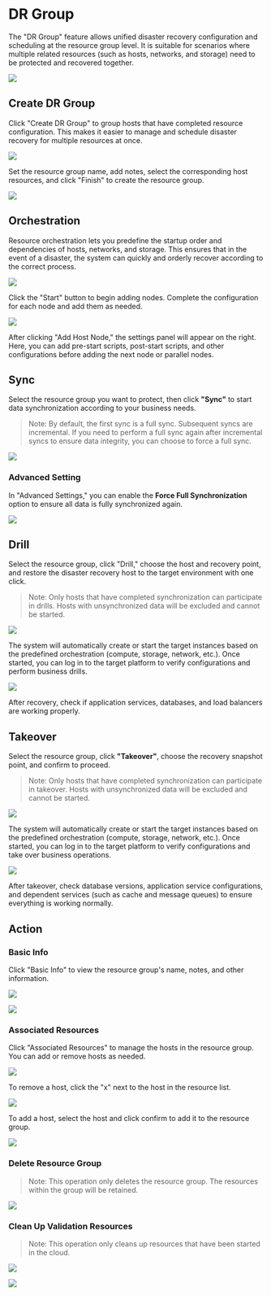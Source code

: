 # **DR Group**

The "DR Group" feature allows unified disaster recovery configuration and scheduling at the resource group level. It is suitable for scenarios where multiple related resources (such as hosts, networks, and storage) need to be protected and recovered together.

![](./images/resourceorchestration-resourcegroupdisasterrecovery-0.png)

## **Create DR Group**

Click "Create DR Group" to group hosts that have completed resource configuration. This makes it easier to manage and schedule disaster recovery for multiple resources at once.

![](./images/resourceorchestration-resourcegroupdisasterrecovery-1.png)

Set the resource group name, add notes, select the corresponding host resources, and click "Finish" to create the resource group.

![](./images/resourceorchestration-resourcegroupdisasterrecovery-2.png)

## **Orchestration**

Resource orchestration lets you predefine the startup order and dependencies of hosts, networks, and storage. This ensures that in the event of a disaster, the system can quickly and orderly recover according to the correct process.

![](./images/resourceorchestration-resourcegroupdisasterrecovery-3.png)

Click the "Start" button to begin adding nodes. Complete the configuration for each node and add them as needed.

![](./images/resourceorchestration-resourcegroupdisasterrecovery-4.png)

After clicking "Add Host Node," the settings panel will appear on the right. Here, you can add pre-start scripts, post-start scripts, and other configurations before adding the next node or parallel nodes.

## **Sync**

Select the resource group you want to protect, then click **"Sync"** to start data synchronization according to your business needs.

> Note: By default, the first sync is a full sync. Subsequent syncs are incremental. If you need to perform a full sync again after incremental syncs to ensure data integrity, you can choose to force a full sync.

![](./images/resourceorchestration-resourcegroupdisasterrecovery-5.png)

### **Advanced Setting**

In "Advanced Settings," you can enable the **Force Full Synchronization** option to ensure all data is fully synchronized again.

![](./images/resourceorchestration-resourcegroupdisasterrecovery-6.png)

## **Drill**

Select the resource group, click "Drill," choose the host and recovery point, and restore the disaster recovery host to the target environment with one click.

> Note: Only hosts that have completed synchronization can participate in drills. Hosts with unsynchronized data will be excluded and cannot be started.

![](./images/resourceorchestration-resourcegroupdisasterrecovery-7.png)

The system will automatically create or start the target instances based on the predefined orchestration (compute, storage, network, etc.). Once started, you can log in to the target platform to verify configurations and perform business drills.

![](./images/resourceorchestration-resourcegroupdisasterrecovery-8.png)

After recovery, check if application services, databases, and load balancers are working properly.

## **Takeover**

Select the resource group, click **"Takeover"**, choose the recovery snapshot point, and confirm to proceed.

> Note: Only hosts that have completed synchronization can participate in takeover. Hosts with unsynchronized data will be excluded and cannot be started.

![](./images/resourceorchestration-resourcegroupdisasterrecovery-9.png)

The system will automatically create or start the target instances based on the predefined orchestration (compute, storage, network, etc.). Once started, you can log in to the target platform to verify configurations and take over business operations.

![](./images/resourceorchestration-resourcegroupdisasterrecovery-10.png)

After takeover, check database versions, application service configurations, and dependent services (such as cache and message queues) to ensure everything is working normally.

## **Action**

### **Basic Info**

Click "Basic Info" to view the resource group's name, notes, and other information.

![](./images/resourceorchestration-resourcegroupdisasterrecovery-11.png)

![](./images/resourceorchestration-resourcegroupdisasterrecovery-12.png)

### **Associated Resources**

Click "Associated Resources" to manage the hosts in the resource group. You can add or remove hosts as needed.

![](./images/resourceorchestration-resourcegroupdisasterrecovery-13.png)

To remove a host, click the "x" next to the host in the resource list.

![](./images/resourceorchestration-resourcegroupdisasterrecovery-14.png)

To add a host, select the host and click confirm to add it to the resource group.

![](./images/resourceorchestration-resourcegroupdisasterrecovery-15.png)

### **Delete Resource Group**

> Note: This operation only deletes the resource group. The resources within the group will be retained.

![](./images/resourceorchestration-resourcegroupdisasterrecovery-16.png)

### **Clean Up Validation Resources**

> Note: This operation only cleans up resources that have been started in the cloud.

![](./images/resourceorchestration-resourcegroupdisasterrecovery-17.png)

![](./images/resourceorchestration-resourcegroupdisasterrecovery-18.png)

